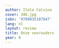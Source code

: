 ```yaml
---
author: Italo Calvino
cover: 346.jpg
isbn: '9789035107847'
lang: nl
layout: review
title: Onze voorouders
year: 0
---
```


